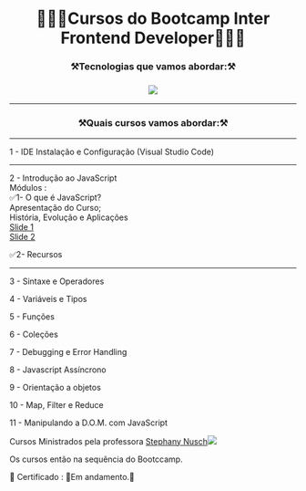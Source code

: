 <h1 align="center">🚀🚀🚧Cursos do Bootcamp Inter Frontend Developer🚧🚀🚀</h1>


 <h3 align="center">⚒️Tecnologias que vamos abordar:⚒️ </h3>
 
 <h3 align="center"><img src="https://img.shields.io/badge/JavaScript-F7DF1E?style=for-the-badge&logo=javascript&logoColor=black"></h3>
 <hr>
 

 <h3 align="center">⚒️Quais cursos vamos abordar:⚒️ </h3><hr>


1 - IDE Instalação e Configuração (Visual Studio Code) 

<hr>
2 - Introdução ao JavaScript<br>
Módulos :<br>
✅1- O que é JavaScript?<br>
Apresentação do Curso; <br>
História, Evolução e Aplicações<br>
<a href="https://drive.google.com/file/d/1OewERdQ1_0xVRj_d04PCCBxOS2qRZmwe/view">Slide 1</a> <br>
<a href="https://drive.google.com/file/d/18sCfJ8MVRShhbViehk79-4ca-lQQ4fqY/view">Slide 2</a> <br>


✅2- Recursos
<hr>


3 - Sintaxe e Operadores

4 - Variáveis e Tipos

5 - Funções

6 - Coleções

7 - Debugging e Error Handling

8 - Javascript Assíncrono

9 - Orientação a objetos

10 - Map, Filter e Reduce

11 - Manipulando a D.O.M. com JavaScript


Cursos Ministrados pela professora <a href="https://github.com/stebsnusch">Stephany Nusch</a><img src="https://img.shields.io/badge/github-%23121011.svg?style=for-the-badge&logo=github&logoColor=white"><br>

Os cursos então na sequência do Bootccamp. <br>

🎯 Certificado : 🚧Em andamento.🚧


